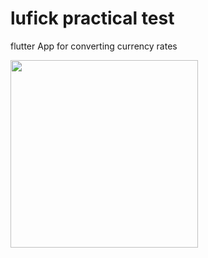 # lufick practical test

flutter App for converting currency rates


<img src="https://raw.github.com/kirankarigoudar/lufickPracticalTest/master/screenshots/Screenshot_1.jpg" width="300">

